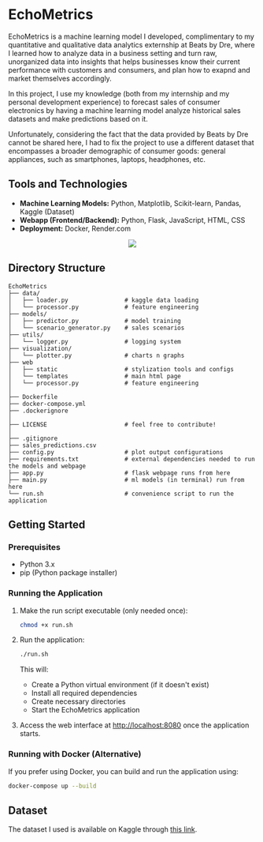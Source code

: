 # EchoMetrics
EchoMetrics is a machine learning model I developed, complimentary to my quantitative and qualitative data analytics externship at Beats by Dre, where I learned how to analyze data in a business setting and turn raw, unorganized data into insights that helps businesses know their current performance with customers and consumers, and plan how to exapnd and market themselves accordingly.

In this project, I use my knowledge (both from my internship and my personal development experience) to forecast sales of consumer electronics by having a machine learning model analyze historical sales datasets and make predictions based on it.

Unfortunately, considering the fact that the data provided by Beats by Dre cannot be shared here, I had to fix the project to use a different dataset that encompasses a broader demographic of consumer goods: general appliances, such as smartphones, laptops, headphones, etc.

## Tools and Technologies
- **Machine Learning Models:** Python, Matplotlib, Scikit-learn, Pandas, Kaggle (Dataset)
- **Webapp (Frontend/Backend):** Python, Flask, JavaScript, HTML, CSS 
- **Deployment:** Docker, Render.com
<div align="center">
  <img
      src="https://skillicons.dev/icons?i=python,flask,javascript,html,css,docker,scikitlearn"
      class="h-14"
  />
</div>

## Directory Structure
```
EchoMetrics
├── data/
│   ├── loader.py                # kaggle data loading
│   └── processor.py             # feature engineering
├── models/
│   ├── predictor.py             # model training
│   └── scenario_generator.py    # sales scenarios
├── utils/
│   └── logger.py                # logging system
├── visualization/
│   └── plotter.py               # charts n graphs
├── web
│   ├── static                   # stylization tools and configs
│   └── templates                # main html page
│   └── processor.py             # feature engineering
│ 
├── Dockerfile
├── docker-compose.yml
├── .dockerignore
│
├── LICENSE                      # feel free to contribute!
│ 
├── .gitignore
├── sales_predictions.csv
├── config.py                    # plot output configurations
├── requirements.txt             # external dependencies needed to run the models and webpage
├── app.py                       # flask webpage runs from here
├── main.py                      # ml models (in terminal) run from here
└── run.sh                       # convenience script to run the application
```

## Getting Started

### Prerequisites
- Python 3.x
- pip (Python package installer)

### Running the Application
1. Make the run script executable (only needed once):
   ```bash
   chmod +x run.sh
   ```

2. Run the application:
   ```bash
   ./run.sh
   ```

   This will:
   - Create a Python virtual environment (if it doesn't exist)
   - Install all required dependencies
   - Create necessary directories
   - Start the EchoMetrics application

3. Access the web interface at [http://localhost:8080](http://localhost:8080) once the application starts.

### Running with Docker (Alternative)
If you prefer using Docker, you can build and run the application using:
```bash
docker-compose up --build
```

## Dataset
The dataset I used is available on Kaggle through [this link](https://www.kaggle.com/datasets/rabieelkharoua/consumer-electronics-sales-dataset?resource=download).

